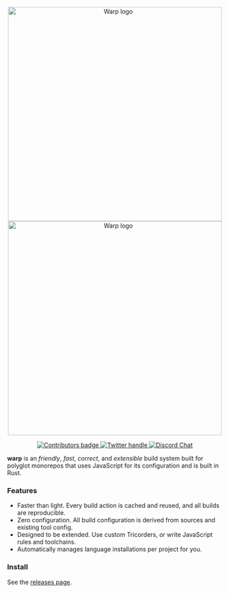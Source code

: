<p align="center" >
  <a href="https://warp.build#gh-light-mode-only">
    <img src="https://docs.warp.build/img/warp_logo_dark.svg"width="500px" alt="Warp logo" />
  </a>
  <a href="https://warp.build#gh-dark-mode-only">
    <img src="https://docs.warp.build/img/warp_logo.svg" width="500px" alt="Warp logo" />
  </a>
</p>

<p align="center">
    <a href="https://docs.warp.build/references/contributing">
        <img src="https://img.shields.io/github/contributors-anon/warp-build/warp" alt="Contributors badge" />
    </a>
    <a href="https://twitter.com/intent/follow?screen_name=warpbuild" rel="nofollow">
        <img src="https://img.shields.io/twitter/follow/warpbuild.svg?style=social&label=Follow" alt="Twitter handle" style="max-width: 100%;">
    </a>
    <a href="https://warp.build/discord" rel="nofollow">
        <img src="https://img.shields.io/discord/971146972507549696?logo=discord&style=social" alt="Discord Chat" style="max-width: 100%;">
    </a>
</p>

**warp** is an _friendly_, _fast_, _correct_, and _extensible_ build system
built for polyglot monorepos that uses JavaScript for its configuration and is
built in Rust.

### Features

- Faster than light. Every build action is cached and reused, and all builds are
  reproducible.
- Zero configuration. All build configuration is derived from sources and
  existing tool config.
- Designed to be extended. Use custom Tricorders, or write JavaScript rules and
  toolchains.
- Automatically manages language installations per project for you.

### Install

See the [releases page](https://github.com/warp-build/warp/releases).
